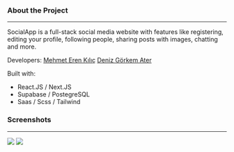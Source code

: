 ### About the Project

------------


SocialApp is a full-stack social media website with features like registering, editing your profile, following people, sharing posts with images, chatting and more.



Developers: [Mehmet Eren Kılıç](https://github.com/eren5515) [Deniz Görkem Ater](https://github.com/Gorcc)

Built with: 
 -  React.JS / Next.JS
 -  Supabase / PostegreSQL
 -  Saas / Scss / Tailwind
 

### Screenshots
------------
![](https://cdn.discordapp.com/attachments/336171716126572548/1185714977768734750/image.png?ex=65909e20&is=657e2920&hm=ee92de628832ed90c60e87b408d16417796fabd3ca77beab3a64d7f88eec09a9&)
![](https://cdn.discordapp.com/attachments/336171716126572548/1185715017434271764/image.png?ex=65909e29&is=657e2929&hm=8f1ed33dd36d34c85329e086455a35c45292ac2e9c10644ea6a5289be868bff8&)
